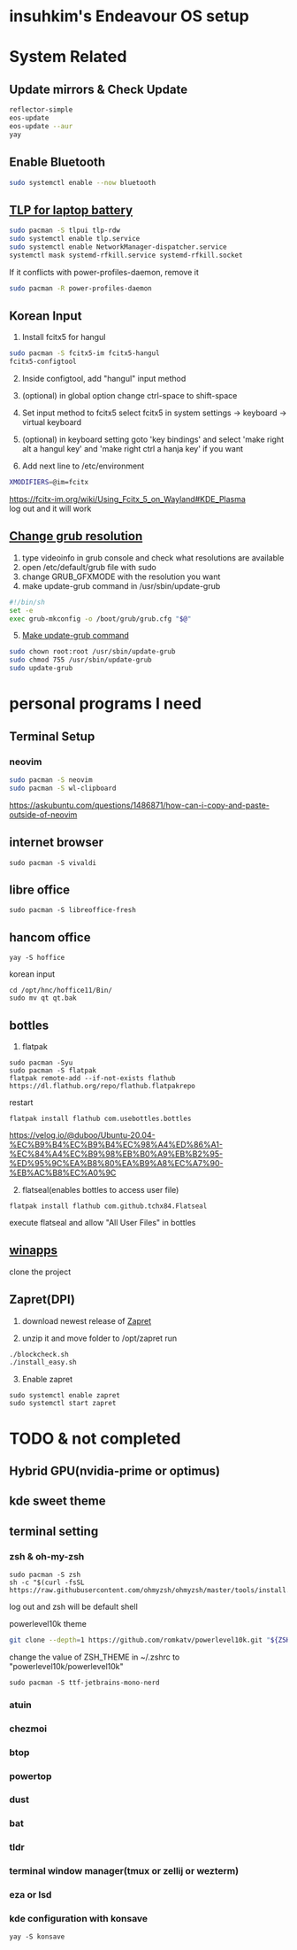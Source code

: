 insuhkim's Endeavour OS setup
========



# System Related
## Update mirrors & Check Update
```bash
reflector-simple
eos-update
eos-update --aur
yay
```

## Enable Bluetooth 
```bash
sudo systemctl enable --now bluetooth
```


## [TLP for laptop battery](https://linrunner.de/tlp/installation/arch.html)
```bash
sudo pacman -S tlpui tlp-rdw
sudo systemctl enable tlp.service
sudo systemctl enable NetworkManager-dispatcher.service
systemctl mask systemd-rfkill.service systemd-rfkill.socket
```
If it conflicts with power-profiles-daemon, remove it
```bash
sudo pacman -R power-profiles-daemon
```


## Korean Input
1. Install fcitx5 for hangul
```bash
sudo pacman -S fcitx5-im fcitx5-hangul
fcitx5-configtool
```

2. Inside configtool, add "hangul" input method   

3. (optional) in global option change ctrl-space to shift-space

4. Set input method to fcitx5
select fcitx5 in system settings -> keyboard -> virtual keyboard 

5. (optional) in keyboard setting goto 'key bindings' and select 'make right alt a hangul key' and 'make right ctrl a hanja key' if you want

6. Add next line to /etc/environment 
```bash
XMODIFIERS=@im=fcitx
```
<https://fcitx-im.org/wiki/Using_Fcitx_5_on_Wayland#KDE_Plasma>   
log out and it will work


## [Change grub resolution](https://askubuntu.com/questions/54067/how-to-safely-change-grub2-screen-resolution)

1. type videoinfo in grub console and check what resolutions are available
2. open /etc/default/grub file with sudo
3. change GRUB_GFXMODE with the resolution you want
4. make update-grub command in /usr/sbin/update-grub
```bash
#!/bin/sh
set -e
exec grub-mkconfig -o /boot/grub/grub.cfg "$@"
```

5. [Make update-grub command](https://askubuntu.com/questions/418666/update-grub-command-not-found)

```bash
sudo chown root:root /usr/sbin/update-grub
sudo chmod 755 /usr/sbin/update-grub
sudo update-grub
```


# personal programs I need

## Terminal Setup
### neovim
``` bash
sudo pacman -S neovim 
sudo pacman -S wl-clipboard
```

<https://askubuntu.com/questions/1486871/how-can-i-copy-and-paste-outside-of-neovim>



## internet browser
```
sudo pacman -S vivaldi
```


## libre office
```
sudo pacman -S libreoffice-fresh
```

## hancom office
```
yay -S hoffice
```
korean input
```
cd /opt/hnc/hoffice11/Bin/
sudo mv qt qt.bak
```





## bottles
1. flatpak 
```
sudo pacman -Syu
sudo pacman -S flatpak
flatpak remote-add --if-not-exists flathub https://dl.flathub.org/repo/flathub.flatpakrepo
```
restart
```
flatpak install flathub com.usebottles.bottles
```


https://velog.io/@duboo/Ubuntu-20.04-%EC%B9%B4%EC%B9%B4%EC%98%A4%ED%86%A1-%EC%84%A4%EC%B9%98%EB%B0%A9%EB%B2%95-%ED%95%9C%EA%B8%80%EA%B9%A8%EC%A7%90-%EB%AC%B8%EC%A0%9C

2. flatseal(enables bottles to access user file)
```
flatpak install flathub com.github.tchx84.Flatseal
```
execute flatseal and allow "All User Files" in bottles


## [winapps](https://github.com/winapps-org/winapps?tab=readme-ov-file)
clone the project

## Zapret(DPI)
1. download newest release of [Zapret](https://github.com/bol-van/zapret/releases)

2. unzip it and move folder to /opt/zapret
run
```bash
./blockcheck.sh
./install_easy.sh
```
3. Enable zapret
```
sudo systemctl enable zapret
sudo systemctl start zapret
```

# TODO & not completed

## Hybrid GPU(nvidia-prime or optimus)

## kde sweet theme

## terminal setting
### zsh & oh-my-zsh
``` 
sudo pacman -S zsh
sh -c "$(curl -fsSL https://raw.githubusercontent.com/ohmyzsh/ohmyzsh/master/tools/install.sh)"
```
log out and zsh will be default shell

powerlevel10k theme
```bash
git clone --depth=1 https://github.com/romkatv/powerlevel10k.git "${ZSH_CUSTOM:-$HOME/.oh-my-zsh/custom}/themes/powerlevel10k"
```
change the value of ZSH_THEME in ~/.zshrc to "powerlevel10k/powerlevel10k"


```
sudo pacman -S ttf-jetbrains-mono-nerd
```
### atuin
### chezmoi
### btop
### powertop
### dust
### bat
### tldr
### terminal window manager(tmux or zellij or wezterm)
### eza or lsd

### kde configuration with konsave
```
yay -S konsave
```

